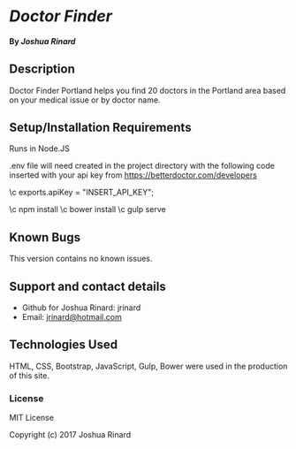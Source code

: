# _Doctor Finder_

#### By _**Joshua Rinard**_

## Description

Doctor Finder Portland helps you find 20 doctors in the Portland area based on your medical issue or by doctor name.

## Setup/Installation Requirements

Runs in Node.JS

.env file will need created in the project directory with the following code inserted with your api key from https://betterdoctor.com/developers

\c exports.apiKey = "INSERT_API_KEY";

\c npm install
\c bower install
\c gulp serve

## Known Bugs

This version contains no known issues.

## Support and contact details

* Github for Joshua Rinard: jrinard
* Email: jrinard@hotmail.com

## Technologies Used

HTML, CSS, Bootstrap, JavaScript, Gulp, Bower were used in the production of this site.

### License

MIT License

Copyright (c) 2017 Joshua Rinard
